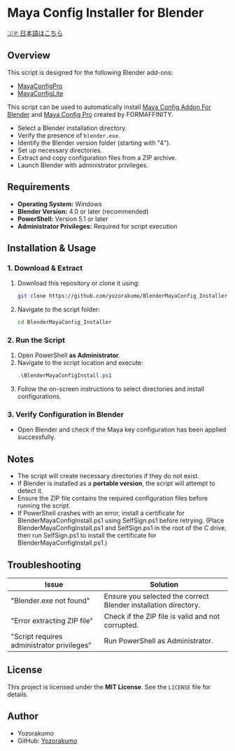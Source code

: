 # Maya Config Installer for Blender

[🇯🇵 日本語はこちら](README_JP.md)

## Overview

This script is designed for the following Blender add-ons:
- [MayaConfigPro](https://formaffinity.gumroad.com/l/wDpgH?layout=profile&recommended_by=library)
- [MayaConfigLite](https://formaffinity.gumroad.com/l/FKhQL?layout=profile&recommended_by=library)

This script can be used to automatically install [Maya Config Addon For Blender](https://formaffinity.gumroad.com/l/FKhQL?layout=profile&recommended_by=library) and [Maya Config Pro](https://formaffinity.gumroad.com/l/wDpgH?layout=profile&recommended_by=library) created by FORMAFFINITY.

- Select a Blender installation directory.
- Verify the presence of `blender.exe`.
- Identify the Blender version folder (starting with "4").
- Set up necessary directories.
- Extract and copy configuration files from a ZIP archive.
- Launch Blender with administrator privileges.

## Requirements
- **Operating System:** Windows
- **Blender Version:** 4.0 or later (recommended)
- **PowerShell:** Version 5.1 or later
- **Administrator Privileges:** Required for script execution

## Installation & Usage

### 1. Download & Extract
1. Download this repository or clone it using:
   ```sh
   git clone https://github.com/yozorakumo/BlenderMayaConfig_Installer.git
   ```
2. Navigate to the script folder:
   ```sh
   cd BlenderMayaConfig_Installer
   ```

### 2. Run the Script
1. Open PowerShell **as Administrator**.
2. Navigate to the script location and execute:
   ```powershell
   .\BlenderMayaConfigInstall.ps1
   ```
3. Follow the on-screen instructions to select directories and install configurations.

### 3. Verify Configuration in Blender
- Open Blender and check if the Maya key configuration has been applied successfully.

## Notes
- The script will create necessary directories if they do not exist.
- If Blender is installed as a **portable version**, the script will attempt to detect it.
- Ensure the ZIP file contains the required configuration files before running the script.
- If PowerShell crashes with an error, install a certificate for BlenderMayaConfigInstall.ps1 using SelfSign.ps1 before retrying. (Place BlenderMayaConfigInstall.ps1 and SelfSign.ps1 in the root of the C drive, then run SelfSign.ps1 to install the certificate for BlenderMayaConfigInstall.ps1.)

## Troubleshooting
| Issue | Solution |
|--------|----------|
| "Blender.exe not found" | Ensure you selected the correct Blender installation directory. |
| "Error extracting ZIP file" | Check if the ZIP file is valid and not corrupted. |
| "Script requires administrator privileges" | Run PowerShell as Administrator. |

## License
This project is licensed under the **MIT License**. See the `LICENSE` file for details.

## Author
- Yozorakumo
- GitHub: [Yozorakumo](https://github.com/yozorakumo)

